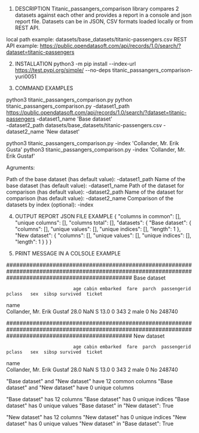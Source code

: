1) DESCRIPTION
Titanic_passangers_comparison library compares 2 datasets against each other and provides a report in a console
and json report file. Datasets can be in JSON, CSV formats loaded locally or from REST API.

local path example: datasets/base_datasets/titanic-passengers.csv
REST API example: https://public.opendatasoft.com/api/records/1.0/search/?dataset=titanic-passengers

2) INSTALLATION
python3 -m pip install --index-url https://test.pypi.org/simple/ --no-deps titanic_passangers_comparison-yuri0051

3) COMMAND EXAMPLES

python3 titanic_passangers_comparison.py
python titanic_passangers_comparison.py -dataset1_path https://public.opendatasoft.com/api/records/1.0/search/?dataset=titanic-passengers -dataset1_name 'Base dataset'\
  -dataset2_path datasets/base_datasets/titanic-passengers.csv -dataset2_name 'New dataset'

python3 titanic_passangers_comparison.py -index 'Collander, Mr. Erik Gusta'
python3 titanic_passangers_comparison.py -index 'Collander, Mr. Erik Gustaf'

Agruments: 

Path of the base dataset (has default value): -dataset1_path
Name of the base dataset (has default value): -dataset1_name
Path of the dataset for comparison (has default value): -dataset2_path
Name of the dataset for comparison (has default value): -dataset2_name
Comparison of the datasets by index (optional): -index

4) OUTPUT REPORT JSON FILE EXAMPLE
{
  "columns in common": [],
  "unique columns": [],
  "columns total": [],
  "datasets": {
    "Base dataset": {
      "columns": [],
      "unique values": [],
      "unique indices": [],
      "length": 1
    },
    "New dataset": {
      "columns": [],
      "unique values": [],
      "unique indices": [],
      "length": 1
    }
  }
}

5) PRINT MESSAGE IN A COLSOLE EXAMPLE

######################################################################################################################################################
Base dataset 

                             age cabin embarked  fare  parch  passengerid  pclass   sex  sibsp survived  ticket
name                                                                                                           
Collander, Mr. Erik Gustaf  28.0   NaN        S  13.0      0          343       2  male      0       No  248740 

######################################################################################################################################################
New dataset 

                             age cabin embarked  fare  parch  passengerid  pclass   sex  sibsp survived  ticket
name                                                                                                           
Collander, Mr. Erik Gustaf  28.0   NaN        S  13.0      0          343       2  male      0       No  248740 

"Base dataset" and "New dataset" have 12 common columns
"Base dataset" and "New dataset" have 0 unique columns

"Base dataset" has 12 columns
"Base dataset" has 0 unique indices
"Base dataset" has 0 unique values
"Base dataset" in "New dataset": True

"New dataset" has 12 columns
"New dataset" has 0 unique indices
"New dataset" has 0 unique values
"New dataset" in "Base dataset": True
